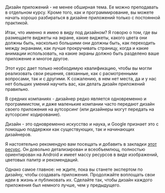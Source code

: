 Дизайн приложений - не менее обширная тема. Ее можно преподавать в отдельном курсу. Кроме того, как и программирование, вы можете начать хорошо разбираться в дизайне приложений только с постоянной практикой.

Итак, что именно я имею в виду под дизайном? Я говорю о том, где вы размещаете виджеты на экране, какие виджеты, какого цвета они должны быть, насколько большими они должны быть, как переходить между экранами, как лучше прокручивать страницу, когда и какие анимации использовать, на какие экраны должно быть разделено ваше приложение и многое другое.

Этот курс дает только необходимую квалификацию, чтобы вы могли реализовать свои решения, связанные, как с расмотренными вопросами, так и с другими. К сожалению, в нем нет места, да и у нас нет больших умений научить вас, как делать дизайн приложений правильно.

В средних компаниях - дизайнер редко является одновременно и программистом, и даже маленькие компании часто передают дизайн своего приложения на аутсорсинг (или дизайнеры могут передать на аутсорсинг кодирование).

Дизайн - это одновременно искусство и наука, и Google признает это с помощью поддержки как существующих, так и начинающих дизайнеров.

Я настоятельно рекомендую вам посещать и добавить в закладки [этот ресурс](https://developer.android.com/design). Он довольно детализирован и всеобъемлющ, полностью ориентирован на Android и имеет массу ресурсов в виде изображений, цветовых палитр и рекомендаций.

Однако самое главное: не ждите, пока вы станете экспертом по дизайну, чтобы создавать приложения. Продолжайте воплощать свои идеи в жизнь и публиковать их. Сделайте так, чтобы дизайн каждого приложения был немного лучше, чем у предыдущего.

